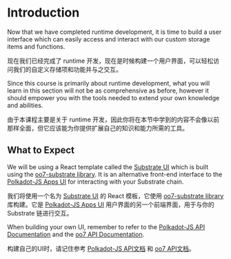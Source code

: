 Introduction
===

Now that we have completed runtime development, it is time to build a user interface which can easily access and interact with our custom storage items and functions.

现在我们已经完成了 runtime 开发，现在是时候构建一个用户界面，可以轻松访问我们的自定义存储项和功能并与之交互。

Since this course is primarily about runtime development, what you will learn in this section will not be as comprehensive as before, however it should empower you with the tools needed to extend your own knowledge and abilities.

由于本课程主要是关于 runtime 开发，因此你将在本节中学到的内容不会像以前那样全面，但它应该能为你提供扩展自己的知识和能力所需的工具。

## What to Expect

We will be using a React template called the [Substrate UI](https://github.com/paritytech/substrate-ui) which is built using the [oo7-substrate library](https://github.com/paritytech/oo7/tree/master/packages/oo7-substrate). It is an alternative front-end interface to the [Polkadot-JS Apps UI](https://github.com/polkadot-js/apps) for interacting with your Substrate chain.

我们将使用一个名为 [Substrate UI](https://github.com/paritytech/substrate-ui) 的 React 模板，它使用 [oo7-substrate library](https://github.com/paritytech/oo7/tree/master/packages/oo7-substrate) 库构建。它是 [Polkadot-JS Apps UI](https://github.com/polkadot-js/apps) 用户界面的另一个前端界面，用于与你的 Substrate 链进行交互。

When building your own UI, remember to refer to the [Polkadot-JS API Documentation](https://github.com/polkadot-js/api) and the [oo7 API Documentation](https://tomusdrw.github.io/oo7/).

构建自己的UI时，请记住参考 [Polkadot-JS API文档]((https://github.com/polkadot-js/api)) 和 [oo7 API文档](https://tomusdrw.github.io/oo7/)。

